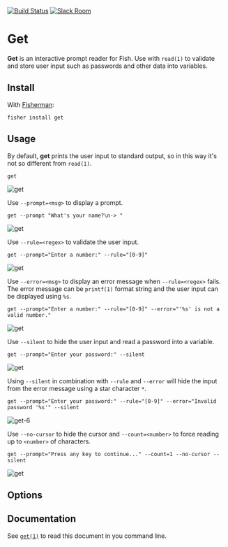 <a name="get"></a>

[![Build Status][travis-badge]][travis-link]
[![Slack Room][slack-badge]][slack-link]

# Get

**Get** is an interactive prompt reader for Fish. Use with `read(1)` to validate and store user input such as passwords and other data into variables.

## Install

With [Fisherman][fisherman]:

```fish
fisher install get
```

## Usage

By default, **get** prints the user input to standard output, so in this way it's not so different from `read(1)`.

```fish
get
```

![get](https://cloud.githubusercontent.com/assets/8317250/12975202/18dcee84-d0fd-11e5-9f4c-00348f3c7ede.gif)


Use `--prompt=<msg>` to display a prompt.

```fish
get --prompt "What's your name?\n-> "
```

![get](https://cloud.githubusercontent.com/assets/8317250/12975420/d32db93e-d0fe-11e5-813e-fb17c4935824.gif)


Use `--rule=<regex>` to validate the user input.

```fish
get --prompt="Enter a number:" --rule="[0-9]"
```

![get](https://cloud.githubusercontent.com/assets/8317250/12975525/d6f3ea60-d0ff-11e5-8180-2ec18cd228fa.gif)

Use `--error=<msg>` to display an error message when `--rule=<regex>` fails. The error message can be  `printf(1)` format string and the user input can be displayed using `%s`.

```fish
get --prompt="Enter a number:" --rule="[0-9]" --error="'%s' is not a valid number."
```

![get](https://cloud.githubusercontent.com/assets/8317250/12975598/50a6f9a6-d100-11e5-8d98-e7f28e125462.gif)

Use `--silent` to hide the user input and read a password into a variable.

```fish
get --prompt="Enter your password:" --silent
```

![get](https://cloud.githubusercontent.com/assets/8317250/12975660/e2514dac-d100-11e5-9464-0d926e65d7d5.gif)

Using `--silent` in combination with `--rule` and `--error` will hide the input from the error message using a star character `*`.

```fish
get --prompt="Enter your password:" --rule="[0-9]" --error="Invalid password '%s'" --silent
```

![get-6](https://cloud.githubusercontent.com/assets/8317250/12975740/7a158428-d101-11e5-9845-c514a0a4959e.gif)


Use `--no-cursor` to hide the cursor and `--count=<number>` to force reading up to `<number>` of characters.

```fish
get --prompt="Press any key to continue..." --count=1 --no-cursor --silent
```

![get](https://cloud.githubusercontent.com/assets/8317250/12975814/46e77664-d102-11e5-9379-29590c29e87d.gif)



## Options


## Documentation

See [`get(1)`][get-1] to read this document in you command line.

<!-- Badges -->

[slack-link]: https://fisherman-wharf.herokuapp.com/
[slack-badge]: https://img.shields.io/badge/slack-join%20the%20chat-00B9FF.svg?style=flat-square

[travis-link]: https://travis-ci.org/fishery/get
[travis-badge]: https://img.shields.io/travis/fishery/get.svg?style=flat-square

<!-- Install  -->

[fisherman]: https://github.com/fisherman/fisherman

<!-- Documentation -->

[get-1]: man/man1/get.md
